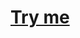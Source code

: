 # [Try me](https://discord.com/api/oauth2/authorize?client_id=743901157671305266&permissions=8&scope=bot)